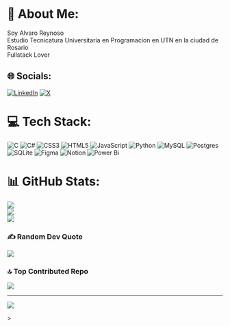 # 💫 About Me:
Soy Alvaro Reynoso<br>Estudio Tecnicatura Universitaria en Programacion en UTN en la ciudad de Rosario<br>Fullstack Lover<br>


## 🌐 Socials:
[![LinkedIn](https://img.shields.io/badge/LinkedIn-%230077B5.svg?logo=linkedin&logoColor=white)](https://linkedin.com/in/alvaro-reynoso-baaaa8271/) [![X](https://img.shields.io/badge/X-black.svg?logo=X&logoColor=white)](https://x.com/reynoso_al) 

# 💻 Tech Stack:
![C](https://img.shields.io/badge/c-%2300599C.svg?style=for-the-badge&logo=c&logoColor=white) ![C#](https://img.shields.io/badge/c%23-%23239120.svg?style=for-the-badge&logo=csharp&logoColor=white) ![CSS3](https://img.shields.io/badge/css3-%231572B6.svg?style=for-the-badge&logo=css3&logoColor=white) ![HTML5](https://img.shields.io/badge/html5-%23E34F26.svg?style=for-the-badge&logo=html5&logoColor=white) ![JavaScript](https://img.shields.io/badge/javascript-%23323330.svg?style=for-the-badge&logo=javascript&logoColor=%23F7DF1E) ![Python](https://img.shields.io/badge/python-3670A0?style=for-the-badge&logo=python&logoColor=ffdd54) ![MySQL](https://img.shields.io/badge/mysql-4479A1.svg?style=for-the-badge&logo=mysql&logoColor=white) ![Postgres](https://img.shields.io/badge/postgres-%23316192.svg?style=for-the-badge&logo=postgresql&logoColor=white) ![SQLite](https://img.shields.io/badge/sqlite-%2307405e.svg?style=for-the-badge&logo=sqlite&logoColor=white) ![Figma](https://img.shields.io/badge/figma-%23F24E1E.svg?style=for-the-badge&logo=figma&logoColor=white) ![Notion](https://img.shields.io/badge/Notion-%23000000.svg?style=for-the-badge&logo=notion&logoColor=white) ![Power Bi](https://img.shields.io/badge/power_bi-F2C811?style=for-the-badge&logo=powerbi&logoColor=black)
# 📊 GitHub Stats:
![](https://github-readme-stats.vercel.app/api?username=AlvaroReynoso&theme=shadow_blue&hide_border=false&include_all_commits=false&count_private=false)<br/>
![](https://github-readme-streak-stats.herokuapp.com/?user=AlvaroReynoso&theme=shadow_blue&hide_border=false)<br/>
![](https://github-readme-stats.vercel.app/api/top-langs/?username=AlvaroReynoso&theme=shadow_blue&hide_border=false&include_all_commits=false&count_private=false&layout=compact)

### ✍️ Random Dev Quote
![](https://quotes-github-readme.vercel.app/api?type=horizontal&theme=radical)

### 🔝 Top Contributed Repo
![](https://github-contributor-stats.vercel.app/api?username=AlvaroReynoso&limit=5&theme=tokyonight&combine_all_yearly_contributions=true)

---
[![](https://visitcount.itsvg.in/api?id=AlvaroReynoso&icon=0&color=1)](https://visitcount.itsvg.in)

<!-- Proudly created with GPRM ( https://gprm.itsvg.in ) -->>
